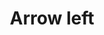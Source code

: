 ---
title: Arrow left
tags: ["arrow", "left", "direction", "pointer", "navigate"]
icon: arrow-left
svg: '<svg xmlns="http://www.w3.org/2000/svg" width="24" height="24" fill="none" viewBox="0 0 24 24" stroke-width="1.5" stroke-linecap="round" stroke-linejoin="round" stroke="currentColor"><path d="M19.5 12h-15m0 0 5.625-6M4.5 12l5.625 6"/></svg>'
---